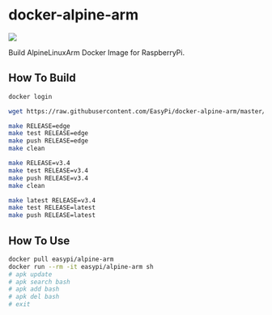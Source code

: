 docker-alpine-arm
=================

![](https://badge.imagelayers.io/easypi/alpine-arm:latest.svg)

Build AlpineLinuxArm Docker Image for RaspberryPi.

## How To Build

```bash
docker login

wget https://raw.githubusercontent.com/EasyPi/docker-alpine-arm/master/Makefile

make RELEASE=edge
make test RELEASE=edge
make push RELEASE=edge
make clean

make RELEASE=v3.4
make test RELEASE=v3.4
make push RELEASE=v3.4
make clean

make latest RELEASE=v3.4
make test RELEASE=latest
make push RELEASE=latest
```

## How To Use

```bash
docker pull easypi/alpine-arm
docker run --rm -it easypi/alpine-arm sh
# apk update
# apk search bash
# apk add bash
# apk del bash
# exit
```
